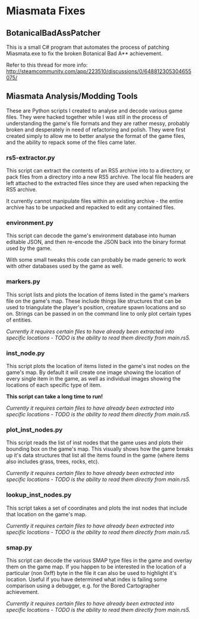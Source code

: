 Miasmata Fixes
==============

BotanicalBadAssPatcher
----------------------
This is a small C# program that automates the process of patching Miasmata.exe
to fix the broken Botanical Bad A\*\* achievement.

Refer to this thread for more info:
<http://steamcommunity.com/app/223510/discussions/0/648812305304655075/>


Miasmata Analysis/Modding Tools
-------------------------------
These are Python scripts I created to analyse and decode various game files.
They were hacked together while I was still in the process of understanding the
game's file formats and they are rather messy, probably broken and desperately
in need of refactoring and polish. They were first created simply to allow me
to better analyse the format of the game files, and the ability to repack some
of the files came later.

### rs5-extractor.py ###
This script can extract the contents of an RS5 archive into to a directory, or
pack files from a directory into a new RS5 archive. The local file headers are
left attached to the extracted files since they are used when repacking the RS5
archive.

It currently cannot manipulate files within an existing archive - the entire
archive has to be unpacked and repacked to edit any contained files.

### environment.py ###
This script can decode the game's environment database into human editable
JSON, and then re-encode the JSON back into the binary format used by the game.

With some small tweaks this code can probably be made generic to work with
other databases used by the game as well.

### markers.py ###
This script lists and plots the location of items listed in the game's markers
file on the game's map. These include things like structures that can be used
to triangulate the player's position, creature spawn locations and so on.
Strings can be passed in on the command line to only plot certain types of
entities.

_Currently it requires certain files to have already been extracted into
specific locations - TODO is the ability to read them directly from main.rs5._

### inst_node.py ###
This script plots the location of items listed in the game's inst nodes on the
game's map. By default it will create one image showing the location of every
single item in the game, as well as individual images showing the locations of
each specific type of item.

**This script can take a long time to run!**

_Currently it requires certain files to have already been extracted into
specific locations - TODO is the ability to read them directly from main.rs5._

### plot_inst_nodes.py ###
This script reads the list of inst nodes that the game uses and plots their
bounding box on the game's map. This visually shows how the game breaks up it's
data structures that list all the items found in the game (where items also
includes grass, trees, rocks, etc).

_Currently it requires certain files to have already been extracted into
specific locations - TODO is the ability to read them directly from main.rs5._

### lookup_inst_nodes.py ###
This script takes a set of coordinates and plots the inst nodes that include
that location on the game's map.

_Currently it requires certain files to have already been extracted into
specific locations - TODO is the ability to read them directly from main.rs5._

### smap.py ###
This script can decode the various SMAP type files in the game and overlay them
on the game map. If you happen to be interested in the location of a particular
(non 0xff) byte in the file it can also be used to highlight it's location.
Useful if you have determined what index is failing some comparison using a
debugger, e.g. for the Bored Cartographer achievement.

_Currently it requires certain files to have already been extracted into
specific locations - TODO is the ability to read them directly from main.rs5._
